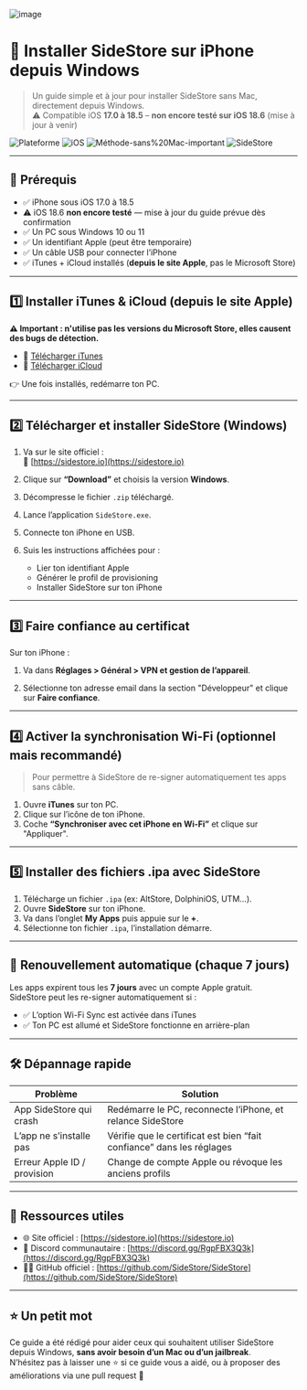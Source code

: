 ![image](https://github.com/user-attachments/assets/4031a91b-5301-48ee-a5d1-3ad3461f44c1)

# 📲 Installer SideStore sur iPhone depuis Windows

> Un guide simple et à jour pour installer SideStore sans Mac, directement depuis Windows.  
> ⚠️ Compatible iOS **17.0 à 18.5** – **non encore testé sur iOS 18.6** (mise à jour à venir)

![Plateforme](https://img.shields.io/badge/plateforme-Windows-blue)
![iOS](https://img.shields.io/badge/iOS-17.0--18.5-green)
![Méthode-sans%20Mac-important](https://img.shields.io/badge/m%C3%A9thode-sans%20Mac-important)
![SideStore](https://img.shields.io/github/stars/SideStore/SideStore?style=social)

---

## 🧰 Prérequis

- ✅ iPhone sous iOS 17.0 à 18.5
- ⚠️ iOS 18.6 **non encore testé** — mise à jour du guide prévue dès confirmation
- ✅ Un PC sous Windows 10 ou 11
- ✅ Un identifiant Apple (peut être temporaire)
- ✅ Un câble USB pour connecter l’iPhone
- ✅ iTunes + iCloud installés (**depuis le site Apple**, pas le Microsoft Store)

---

## 1️⃣ Installer iTunes & iCloud (depuis le site Apple)

**⚠️ Important : n'utilise pas les versions du Microsoft Store, elles causent des bugs de détection.**

- 🔗 [Télécharger iTunes](https://www.apple.com/itunes/download/)
- 🔗 [Télécharger iCloud](https://support.apple.com/fr-fr/HT204283)

👉 Une fois installés, redémarre ton PC.

---

## 2️⃣ Télécharger et installer SideStore (Windows)

1. Va sur le site officiel :  
   🔗 [https://sidestore.io](https://sidestore.io)

2. Clique sur **“Download”** et choisis la version **Windows**.

3. Décompresse le fichier `.zip` téléchargé.

4. Lance l’application `SideStore.exe`.

5. Connecte ton iPhone en USB.

6. Suis les instructions affichées pour :

   - Lier ton identifiant Apple
   - Générer le profil de provisioning
   - Installer SideStore sur ton iPhone

---

## 3️⃣ Faire confiance au certificat

Sur ton iPhone :

1. Va dans **Réglages > Général > VPN et gestion de l’appareil**.

2. Sélectionne ton adresse email dans la section "Développeur" et clique sur **Faire confiance**.

---

## 4️⃣ Activer la synchronisation Wi-Fi (optionnel mais recommandé)

> Pour permettre à SideStore de re-signer automatiquement tes apps sans câble.

1. Ouvre **iTunes** sur ton PC.
2. Clique sur l’icône de ton iPhone.
3. Coche **“Synchroniser avec cet iPhone en Wi-Fi”** et clique sur "Appliquer".

---

## 5️⃣ Installer des fichiers .ipa avec SideStore

1. Télécharge un fichier `.ipa` (ex: AltStore, DolphiniOS, UTM…).
2. Ouvre **SideStore** sur ton iPhone.
3. Va dans l’onglet **My Apps** puis appuie sur le **+**.
4. Sélectionne ton fichier `.ipa`, l’installation démarre.

---

## 🔄 Renouvellement automatique (chaque 7 jours)

Les apps expirent tous les **7 jours** avec un compte Apple gratuit.  
SideStore peut les re-signer automatiquement si :

- ✅ L’option Wi-Fi Sync est activée dans iTunes
- ✅ Ton PC est allumé et SideStore fonctionne en arrière-plan

---

## 🛠️ Dépannage rapide

| Problème                            | Solution                                                                 |
|-------------------------------------|--------------------------------------------------------------------------|
| App SideStore qui crash             | Redémarre le PC, reconnecte l’iPhone, et relance SideStore              |
| L’app ne s’installe pas             | Vérifie que le certificat est bien “fait confiance” dans les réglages   |
| Erreur Apple ID / provision         | Change de compte Apple ou révoque les anciens profils                   |

---

## 📡 Ressources utiles

- 🌐 Site officiel : [https://sidestore.io](https://sidestore.io)
- 💬 Discord communautaire : [https://discord.gg/RgpFBX3Q3k](https://discord.gg/RgpFBX3Q3k)
- 🧑‍💻 GitHub officiel : [https://github.com/SideStore/SideStore](https://github.com/SideStore/SideStore)


---

## ⭐️ Un petit mot

Ce guide a été rédigé pour aider ceux qui souhaitent utiliser SideStore depuis Windows, **sans avoir besoin d’un Mac ou d’un jailbreak**.  
N’hésitez pas à laisser une ⭐️ si ce guide vous a aidé, ou à proposer des améliorations via une pull request 🙌
